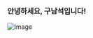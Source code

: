 ### 안녕하세요, 구남석입니다!

![Image](https://github.com/user-attachments/assets/341d2d57-d460-438d-9ead-e4e59317b0e6)
